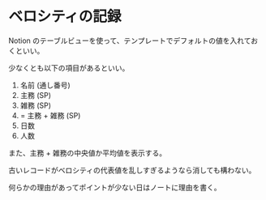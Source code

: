# ベロシティの記録

Notion のテーブルビューを使って、テンプレートでデフォルトの値を入れておくといい。

少なくとも以下の項目があるといい。

1. 名前 (通し番号)
2. 主務 (SP)
3. 雑務 (SP)
4. = 主務 + 雑務 (SP)
5. 日数
6. 人数

また、主務 + 雑務の中央値か平均値を表示する。

古いレコードがベロシティの代表値を乱しすぎるようなら消しても構わない。

何らかの理由があってポイントが少ない日はノートに理由を書く。
